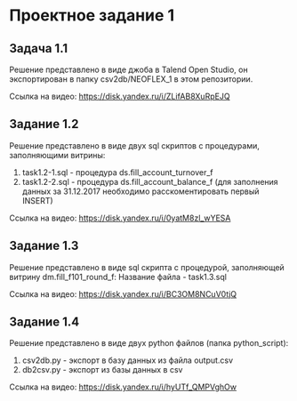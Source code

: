 # Проектное задание 1

## Задача 1.1

Решение представлено в виде джоба в Talend Open Studio, он экспортирован в папку csv2db/NEOFLEX_1 в этом репозитории.

Ссылка на видео: https://disk.yandex.ru/i/ZLifAB8XuRpEJQ

## Задание 1.2

Решение представлено в виде двух sql скриптов с процедурами, заполняющими витрины:

1. task1.2-1.sql - процедура ds.fill_account_turnover_f
2. task1.2-2.sql - процедура ds.fill_account_balance_f (для заполнения данных за 31.12.2017 необходимо расскоментировать первый INSERT)

Ссылка на видео: https://disk.yandex.ru/i/0yatM8zl_wYESA

## Задание 1.3

Решение представлено в виде sql скрипта с процедурой, заполняющей витрину dm.fill_f101_round_f:
Название файла - task1.3.sql

Ссылка на видео: https://disk.yandex.ru/i/BC3OM8NCuV0tjQ

## Задание 1.4

Решение представлено в виде двух python файлов (папка python_script):

1. csv2db.py - экспорт в базу данных из файла output.csv
2. db2csv.py - экспорт из базы данных в csv

Ссылка на видео: https://disk.yandex.ru/i/hyUTf_QMPVghOw

